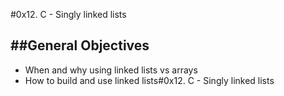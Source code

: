 #0x12. C - Singly linked lists

##General Objectives
---
* When and why using linked lists vs arrays
* How to build and use linked lists#0x12. C - Singly linked lists

